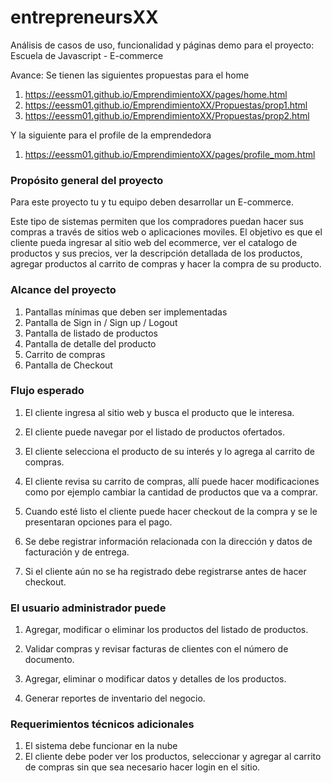 # entrepreneursXX
Análisis de casos de uso, funcionalidad y páginas demo para el proyecto: Escuela de Javascript - E-commerce

Avance: 
Se tienen las siguientes propuestas para el home
1. https://eessm01.github.io/EmprendimientoXX/pages/home.html
2. https://eessm01.github.io/EmprendimientoXX/Propuestas/prop1.html
3. https://eessm01.github.io/EmprendimientoXX/Propuestas/prop2.html

Y la siguiente para el profile de la emprendedora
1. https://eessm01.github.io/EmprendimientoXX/pages/profile_mom.html

### Propósito general del proyecto
Para este proyecto tu y tu equipo deben desarrollar un E-commerce.

Este tipo de sistemas permiten que los compradores puedan hacer sus compras a través de sitios web o aplicaciones moviles. El objetivo es que el cliente pueda ingresar al sitio web del ecommerce, ver el catalogo de productos y sus precios, ver la descripción detallada de los productos, agregar productos al carrito de compras y hacer la compra de su producto.

### Alcance del proyecto

1. Pantallas mínimas que deben ser implementadas
2. Pantalla de Sign in / Sign up / Logout
3. Pantalla de listado de productos
4. Pantalla de detalle del producto
5. Carrito de compras
6. Pantalla de Checkout

### Flujo esperado

1. El cliente ingresa al sitio web y busca el producto que le interesa.

2. El cliente puede navegar por el listado de productos ofertados.

3. El cliente selecciona el producto de su interés y lo agrega al carrito de compras.

4. El cliente revisa su carrito de compras, allí puede hacer modificaciones como por ejemplo cambiar la cantidad de productos que va a comprar.

5. Cuando esté listo el cliente puede hacer checkout de la compra y se le presentaran opciones para el pago.

6. Se debe registrar información relacionada con la dirección y datos de facturación y de entrega.

7. Si el cliente aún no se ha registrado debe registrarse antes de hacer checkout.

### El usuario administrador puede

1. Agregar, modificar o eliminar los productos del listado de productos.

2. Validar compras y revisar facturas de clientes con el número de documento.

3. Agregar, eliminar o modificar datos y detalles de los productos.

4. Generar reportes de inventario del negocio.

### Requerimientos técnicos adicionales
1. El sistema debe funcionar en la nube
2. El cliente debe poder ver los productos, seleccionar y agregar al carrito de compras sin que sea necesario hacer login en el sitio.
